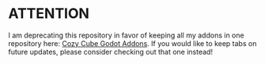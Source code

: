 # ATTENTION
I am deprecating this repository in favor of keeping all my addons in one repository here:
[Cozy Cube Godot Addons](https://github.com/CozyCubeGames/cozy-cube-godot-addons).
If you would like to keep tabs on future updates, please consider checking out that one instead!
